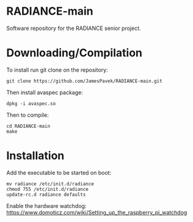 # RADIANCE-main
Software repository for the RADIANCE senior project.

# Downloading/Compilation
To install run git clone on the repository:
```
git clone https://github.com/JamesPavek/RADIANCE-main.git
```
Then install avaspec package:
```
dpkg -i avaspec.so
```
Then to compile:
```
cd RADIANCE-main
make
```

# Installation
Add the executable to be started on boot:

```
mv radiance /etc/init.d/radiance
chmod 755 /etc/init.d/radiance
update-rc.d radiance defaults
```

Enable the hardware watchdog: https://www.domoticz.com/wiki/Setting_up_the_raspberry_pi_watchdog
